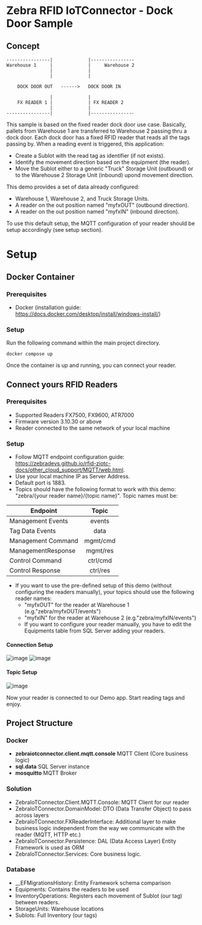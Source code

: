 # Zebra RFID IoTConnector - Dock Door Sample

## Concept
```
----------------|             |----------------
Warehouse 1     |             |     Warehouse 2
                |             |
                |             |   
                
    DOCK DOOR OUT   ------>   DOCK DOOR IN		
 
                |             |   
    FX READER 1 |             | FX READER 2  
                |             |                
----------------|             |----------------
```

This sample is based on the fixed reader dock door use case.
Basically, pallets from Warehouse 1 are transferred to Warehouse 2 passing thru a dock door.
Each dock door has a fixed RFID reader that reads all the tags passing by.
When a reading event is triggered, this application:
- Create a Sublot with the read tag as identifier (if not exists).
- Identify the movement direction based on the equipment (the reader).
- Move the Sublot either to a generic "Truck" Storage Unit (outbound) or to the Warehouse 2 Storage Unit (inbound) upond movement direction.

This demo provides a set of data already configured:
- Warehouse 1, Warehouse 2, and Truck Storage Units.
- A reader on the out position named "myfxOUT" (outbound direction).
- A reader on the out position named "myfxIN" (inbound direction).

To use this default setup, the MQTT configuration of your reader should be setup accordingly (see setup section).

# Setup

## Docker Container

### Prerequisites
- Docker (installation guide: https://docs.docker.com/desktop/install/windows-install/)

### Setup
Run the following command within the main project directory.
```
docker compose up
```
Once the container is up and running, you can connect your reader.


## Connect yours RFID Readers

### Prerequisites
- Supported Readers FX7500, FX9600, ATR7000
- Firmware version 3.10.30 or above
- Reader connected to the same network of your local machine

### Setup
- Follow MQTT endpoint configuration guide: https://zebradevs.github.io/rfid-ziotc-docs/other_cloud_support/MQTT/web.html.
- Use your local machine IP as Server Address.
- Default port is 1883.
- Topics should have the following format to work with this demo: "zebra/{your reader name}/{topic name}". Topic names must be:

| Endpoint          | Topic			|
| -------------     |   :---:   |
|Management Events  | events	  |
|Tag Data Events    | data		  |
|Management Command	| mgmt/cmd	|
|ManagementResponse	| mgmt/res	|
|Control Command	  | ctrl/cmd	|
|Control Response	  | ctrl/res	|

- If you want to use the pre-defined setup of this demo (without configuring the readers manually), your topics should use the following reader names:
  - "myfxOUT" for the reader at Warehouse 1 (e.g."zebra/myfxOUT/events")
  - "myfxIN" for the reader at Warehouse 2 (e.g."zebra/myfxIN/events")
  - If you want to configure your reader manually, you have to edit the Equipments table from SQL Server adding your readers.

#### Connection Setup
![image](https://user-images.githubusercontent.com/101400857/180752287-0b3665b9-24d1-4b24-a87e-62c719e3e0a1.png)
![image](https://user-images.githubusercontent.com/101400857/180755415-9a43a8de-f705-48f8-b6a5-9a8248ed9efd.png)

#### Topic Setup
![image](https://user-images.githubusercontent.com/101400857/180752210-b31faf90-e091-493c-b3a0-75340c280895.png)

Now your reader is connected to our Demo app.
Start reading tags and enjoy.

## Project Structure

### Docker

- **zebraiotconnector.client.mqtt.console** MQTT Client (Core business logic)
- **sql.data** SQL Server instance
- **mosquitto** MQTT Broker 

### Solution

- ZebraIoTConnector.Client.MQTT.Console: MQTT Client for our reader
- ZebraIoTConnector.DomainModel: DTO (Data Transfer Object) to pass across layers
- ZebraIoTConnector.FXReaderInterface: Additional layer to make business logic independent from the way we communicate with the reader (MQTT, HTTP etc.)
- ZebraIoTConnector.Persistence: DAL (Data Access Layer) Entity Framework is used as ORM
- ZebraIoTConnector.Services: Core business logic.

### Database

- __EFMigrationsHistory: Entity Framework schema comparison
- Equipments: Contains the readers to be used
- InventoryOperations: Registers each movement of Sublot (our tag) between readers.
- StorageUnits: Warehouse locations
- Sublots: Full Inventory (our tags)